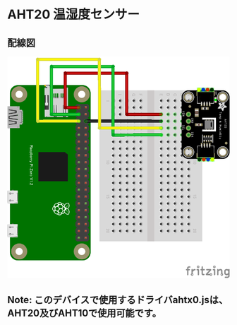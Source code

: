 # AHT20 温湿度センサー

## 配線図

![配線図](./schematic.png "schematic")

## Note: このデバイスで使用するドライバahtx0.jsは、AHT20及びAHT10で使用可能です。